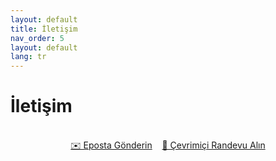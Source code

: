 ```yaml
---
layout: default
title: İletişim
nav_order: 5
layout: default
lang: tr
---
```


# İletişim

<div style="text-align: center;">
<br />
      <a href="mailto:erhun@datart-lab.com" class="btn btn-primary fs-3 mb-4 mb-md-0 mr-2">✉️ Eposta Gönderin</a>&nbsp;&nbsp;&nbsp;      <!-- Calendly link widget begin -->
<link href="https://assets.calendly.com/assets/external/widget.css" rel="stylesheet">
<script src="https://assets.calendly.com/assets/external/widget.js" type="text/javascript" async></script>
<a href="" onclick="Calendly.initPopupWidget({url: 'https://calendly.com/erhun-datart-lab/30min'});return false;" class="btn btn-primary fs-3 mb-4 mb-md-0 mr-2"> 📅 Çevrimiçi Randevu Alın</a><!-- Calendly link widget end -->
<br />
</div>
